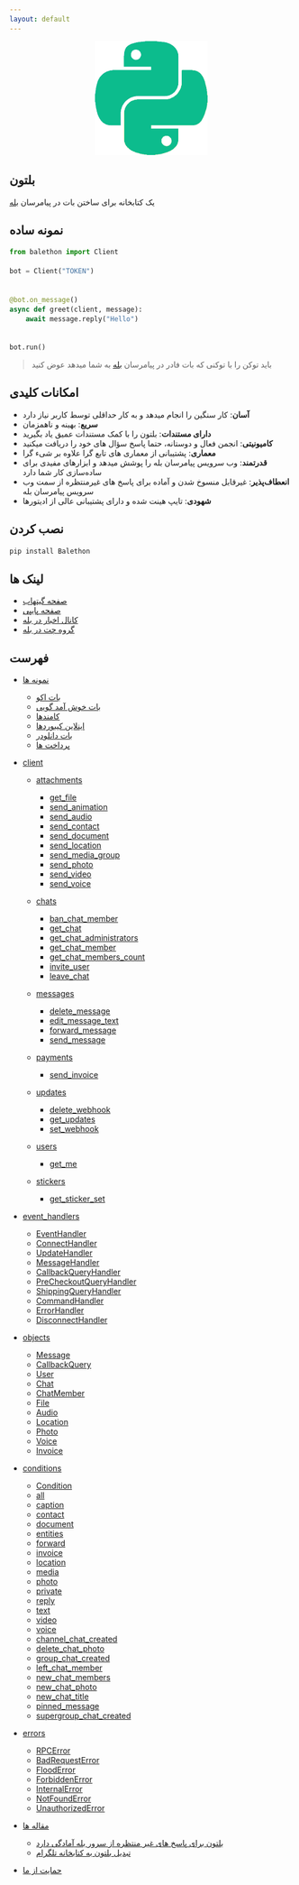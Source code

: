 ```yaml
---
layout: default
---
```


<p align="center">
  <img src="../logo.png" width="200" alt="Balethon">
</p>

## بلتون

یک کتابخانه برای ساختن بات در پیامرسان [بله](https://www.bale.ai/)

## نمونه ساده

```python
from balethon import Client

bot = Client("TOKEN")


@bot.on_message()
async def greet(client, message):
    await message.reply("Hello")


bot.run()
```

> باید توکن را با توکنی که بات فادر در پیامرسان [بله](https://www.bale.ai/) به شما میدهد عوض کنید

## امکانات کلیدی


- **آسان**: کار سنگین را انجام میدهد و به کار حداقلی توسط کاربر نیاز دارد
- **سریع**: بهینه و ناهمزمان
- **دارای مستندات**: بلتون را با کمک مستندات عمیق یاد بگیرید
- **کامیونیتی**: انجمن فعال و دوستانه، حتما پاسخ سؤال های خود را دریافت میکنید
- **معماری**: پشتیبانی از معماری های تابع گرا علاوه بر شیء گرا
- **قدرتمند**: وب سرویس پیامرسان بله را پوشش میدهد و ابزارهای مفیدی برای ساده‌سازی کار شما دارد
- **انعطاف‌پذیر**: غیرقابل منسوخ شدن و آماده برای پاسخ های غیرمنتظره از سمت وب سرویس پیامرسان بله
- **شهودی**: تایپ هینت شده و دارای پشتیبانی عالی از ادیتورها


## نصب کردن

```bash
pip install Balethon
```

## لینک ها

- [صفحه گیتهاب](https://github.com/SajjadAlipour2006/Balethon)
- [صفحه پایپی](https://pypi.org/project/Balethon)
- [کانال اخبار در بله](https://ble.ir/balethon)
- [گروه چت در بله](https://ble.ir/join/MTlhN2Q2Mz)

## فهرست

* [نمونه ها](./examples)

  * [بات اکو](./examples/echo_bot)
  * [بات خوش آمد گویی](./examples/welcome_bot)
  * [کامندها](./examples/commands)
  * [اینلاین کیبوردها](./examples/inline_keyboards)
  * [بات دانلودر](./examples/downloader_bot)
  * [پرداخت ها](./examples/payment_bot)

* [client](./client/)

  * [attachments](./client/attachments/)
     * [get_file](./client/attachments/get_file)
     * [send_animation](./client/attachments/send_animation)
     * [send_audio](./client/attachments/send_audio)
     * [send_contact](./client/attachments/send_contact)
     * [send_document](./client/attachments/send_document)
     * [send_location](./client/attachments/send_location)
     * [send_media_group](./client/attachments/send_media_group)
     * [send_photo](./client/attachments/send_photo)
     * [send_video](./client/attachments/send_video)
     * [send_voice](./client/attachments/send_voice)

  * [chats](./client/chats/)
     *  [ban_chat_member](./client/chats/ban_chat_member)
     *  [get_chat](./client/chats/get_chat)
     *  [get_chat_administrators](./client/chats/get_chat_administrators)
     *  [get_chat_member](./client/chats/get_chat_member)
     *  [get_chat_members_count](./client/chats/get_chat_members_count)
     *  [invite_user](./client/chats/invite_user)
     *  [leave_chat](./client/chats/leave_chat)

  * [messages](./client/messages/)
     *  [delete_message](./client/messages/delete_message)
     *  [edit_message_text](./client/messages/edit_message_text)
     *  [forward_message](./client/messages/forward_message)
     *  [send_message](./client/messages/send_message)

  * [payments](./client/payments/)
     * [send_invoice](./client/payments/send_invoice)

  * [updates](./client/updates/)
     * [delete_webhook](./client/updates/delete_webhook)
     * [get_updates](./client/updates/get_updates)
     * [set_webhook](./client/updates/set_webhook)

  * [users](./client/users/)
     * [get_me](./client/users/get_me)

  * [stickers](./client/stickers/)
     * [get_sticker_set](./client/stickers/get_sticker_set)

* [event_handlers](./event_handlers)

  * [EventHandler](./event_handlers/EventHandler)
  * [ConnectHandler](./event_handlers/ConnectHandler)
  * [UpdateHandler](./event_handlers/UpdateHandler)
  * [MessageHandler](./event_handlers/MessageHandler)
  * [CallbackQueryHandler](./event_handlers/CallbackQueryHandler)
  * [PreCheckoutQueryHandler](./event_handlers/PreCheckoutQueryHandler)
  * [ShippingQueryHandler](./event_handlers/ShippingQueryHandler)
  * [CommandHandler](./event_handlers/CommandHandler)
  * [ErrorHandler](./event_handlers/ErrorHandler)
  * [DisconnectHandler](./event_handlers/DisconnectHandler)

* [objects](./objects)

  * [Message](./objects/Message)
  * [CallbackQuery](./objects/CallbackQuery)
  * [User](./objects/User)
  * [Chat](./objects/Chat)
  * [ChatMember](./objects/ChatMember)
  * [File](./objects/File)
  * [Audio](./objects/Audio)
  * [Location](./objects/Location)
  * [Photo](./objects/Photo)
  * [Voice](./objects/Voice)
  * [Invoice](./objects/Invoice)

* [conditions](./conditions)

  * [Condition](./conditions/Condition)
  * [all](./conditions/all_condition.md)
  * [caption](./conditions/caption_condition.md)
  * [contact](./conditions/contact_condition.md)
  * [document](./conditions/document_condition.md)
  * [entities](./conditions/entities_condition.md)
  * [forward](./conditions/forward_condition.md)
  * [invoice](./conditions/invoice_condition.md)
  * [location](./conditions/location_condition.md)
  * [media](./conditions/media_condition.md)
  * [photo](./conditions/photo_condition.md)
  * [private](./conditions/private_condition.md)
  * [reply](./conditions/reply_condition.md)
  * [text](./conditions/text_condition.md)
  * [video](./conditions/video_condition.md)
  * [voice](./conditions/voice_condition.md)
  * [channel_chat_created](./conditions/channel_chat_created_condition)
  * [delete_chat_photo](./conditions/delete_chat_photo_condition)
  * [group_chat_created](./conditions/group_chat_created_condition)
  * [left_chat_member](./conditions/left_chat_member_condition)
  * [new_chat_members](./conditions/new_chat_members_condition)
  * [new_chat_photo](./conditions/new_chat_photo_condition)
  * [new_chat_title](./conditions/new_chat_title_condition)
  * [pinned_message](./conditions/pinned_message_condition)
  * [supergroup_chat_created](./conditions/supergroup_chat_created_condition)

* [errors](./errors)

  * [RPCError](./errors/RPCError)
  * [BadRequestError](./errors/BadRequestError)
  * [FloodError](./errors/FloodError)
  * [ForbiddenError](./errors/ForbiddenError)
  * [InternalError](./errors/InternalError)
  * [NotFoundError](./errors/NotFoundError)
  * [UnauthorizedError](./errors/UnauthorizedError)

* [مقاله ها](./articles)
  * [بلتون برای پاسخ های غیر منتظره از سرور بله آمادگی دارد](./articles/balethon_is_prepared)
  * [تبدیل بلتون به کتابخانه تلگرام](./articles/balethon_for_telegram)

* [حمایت از ما](./support_us)
